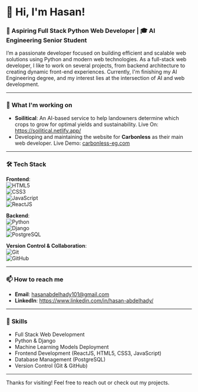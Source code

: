 # 👋 Hi, I'm Hasan!

### 🚀 Aspiring Full Stack Python Web Developer | 🎓 AI Engineering Senior Student

I’m a passionate developer focused on building efficient and scalable web solutions using Python and modern web technologies. As a full-stack web developer, I like to work on several projects, from backend architecture to creating dynamic front-end experiences. Currently, I'm finishing my AI Engineering degree, and my interest lies at the intersection of AI and web development.

---

### 🌱 **What I'm working on**
- **Soilitical**: An AI-based service to help landowners determine which crops to grow for optimal yields and sustainability. Live On: https://soilitical.netlify.app/
- Developing and maintaining the website for **Carbonless** as their main web developer. Live Demo: [carbonless-eg.com](https://carbonless-eg.com/)

---

### 🛠️ **Tech Stack**

**Frontend**:  
![HTML5](https://img.shields.io/badge/-HTML5-E34F26?style=flat&logo=html5&logoColor=white)  
![CSS3](https://img.shields.io/badge/-CSS3-1572B6?style=flat&logo=css3&logoColor=white)  
![JavaScript](https://img.shields.io/badge/-JavaScript-F7DF1E?style=flat&logo=javascript&logoColor=black)  
![ReactJS](https://img.shields.io/badge/-ReactJS-61DAFB?style=flat&logo=react&logoColor=black)

**Backend**:  
![Python](https://img.shields.io/badge/-Python-3776AB?style=flat&logo=python&logoColor=white)  
![Django](https://img.shields.io/badge/-Django-092E20?style=flat&logo=django&logoColor=white)  
![PostgreSQL](https://img.shields.io/badge/-PostgreSQL-4169E1?style=flat&logo=postgresql&logoColor=white)

**Version Control & Collaboration**:  
![Git](https://img.shields.io/badge/-Git-F05032?style=flat&logo=git&logoColor=white)  
![GitHub](https://img.shields.io/badge/-GitHub-181717?style=flat&logo=github&logoColor=white)

---

### 📫 **How to reach me**
- **Email**: hasanabdelhady101@gmail.com
- **LinkedIn**: https://www.linkedin.com/in/hasan-abdelhady/
---

### 🎯 **Skills**
- Full Stack Web Development
- Python & Django
- Machine Learning Models Deployment
- Frontend Development (ReactJS, HTML5, CSS3, JavaScript)
- Database Management (PostgreSQL)
- Version Control (Git & GitHub)

---

Thanks for visiting! Feel free to reach out or check out my projects.

